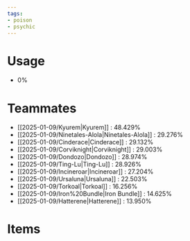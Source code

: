 ```yaml
---
tags:
- poison
- psychic
---
```

# Usage
- 0%
# Teammates
- [[2025-01-09/Kyurem|Kyurem]] : 48.429%
- [[2025-01-09/Ninetales-Alola|Ninetales-Alola]] : 29.276%
- [[2025-01-09/Cinderace|Cinderace]] : 29.132%
- [[2025-01-09/Corviknight|Corviknight]] : 29.003%
- [[2025-01-09/Dondozo|Dondozo]] : 28.974%
- [[2025-01-09/Ting-Lu|Ting-Lu]] : 28.926%
- [[2025-01-09/Incineroar|Incineroar]] : 27.204%
- [[2025-01-09/Ursaluna|Ursaluna]] : 22.503%
- [[2025-01-09/Torkoal|Torkoal]] : 16.256%
- [[2025-01-09/Iron%20Bundle|Iron Bundle]] : 14.625%
- [[2025-01-09/Hatterene|Hatterene]] : 13.950%
# Items